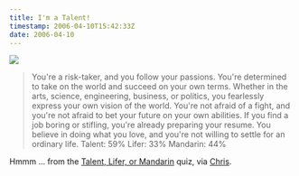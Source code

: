 ```yaml
---
title: I'm a Talent!
timestamp: 2006-04-10T15:42:33Z
date: 2006-04-10
---
```


<img src="http://www.tomorrowland.us/tlm/aviator-small.jpg">

<blockquote>You're a risk-taker, and you follow your passions. You're determined to take on the world and succeed on your own terms.  Whether in the arts, science, engineering, business, or politics, you fearlessly express your own vision of the world.  You're not afraid of a fight, and you're not afraid to bet your future on your own abilities.  If you find a job boring or stifling, you're already preparing your resume.  You believe in doing what you love, and you're not willing to settle for an ordinary life. Talent: 59% Lifer: 33% Mandarin: 44%
</blockquote>
<p>
Hmmm … from the <a href="http://www.tomorrowland.us/tlm">Talent, Lifer, or Mandarin</a> quiz, via <a href="http://christo4ferris.blogspot.com/2006/04/mandarin.html">Chris</a>.<p>
